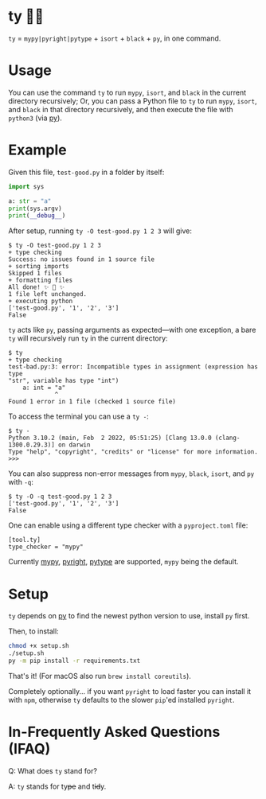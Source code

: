# ty 🦆🧹
`ty` = `mypy|pyright|pytype` + `isort` + `black` + `py`, in one command.

# Usage

You can use the command `ty` to run `mypy`, `isort`, and `black` in the current directory recursively; Or, you can pass a Python file to `ty` to run `mypy`, `isort`, and `black` in that directory recursively, and then execute the file with `python3` (via [py](https://github.com/brettcannon/python-launcher)).

# Example

Given this file, `test-good.py` in a folder by itself:

```py
import sys

a: str = "a"
print(sys.argv)
print(__debug__)
```

After setup, running `ty -O test-good.py 1 2 3` will give:

```
$ ty -O test-good.py 1 2 3
+ type checking
Success: no issues found in 1 source file
+ sorting imports
Skipped 1 files
+ formatting files
All done! ✨ 🍰 ✨
1 file left unchanged.
+ executing python
['test-good.py', '1', '2', '3']
False
```

`ty` acts like `py`, passing arguments as expected—with one exception, a bare `ty` will recursively run `ty` in the current directory:

```
$ ty
+ type checking
test-bad.py:3: error: Incompatible types in assignment (expression has type
"str", variable has type "int")
    a: int = "a"
             ^
Found 1 error in 1 file (checked 1 source file)
```

To access the terminal you can use a `ty -`:

```
$ ty -
Python 3.10.2 (main, Feb  2 2022, 05:51:25) [Clang 13.0.0 (clang-1300.0.29.3)] on darwin
Type "help", "copyright", "credits" or "license" for more information.
>>>
```

You can also suppress non-error messages from `mypy`, `black`, `isort`, and `py` with `-q`:

```
$ ty -O -q test-good.py 1 2 3
['test-good.py', '1', '2', '3']
False
```

One can enable using a different type checker with a `pyproject.toml` file:

```
[tool.ty]
type_checker = "mypy"
```

Currently [mypy](http://mypy-lang.org/), [pyright](https://github.com/microsoft/pyright), [pytype](https://google.github.io/pytype/) are supported, `mypy` being the default.

# Setup

`ty` depends on [py](https://github.com/brettcannon/python-launcher) to find the newest python version to use, install `py` first.

Then, to install:

```bash
chmod +x setup.sh
./setup.sh
py -m pip install -r requirements.txt
```

That's it! (For macOS also run `brew install coreutils`).

Completely optionally... if you want `pyright` to load faster you can install it with `npm`, otherwise `ty` defaults to the slower `pip`'ed installed `pyright`.

# In-Frequently Asked Questions (IFAQ)

Q: What does `ty` stand for?

A: `ty` stands for ty~~pe~~ and t~~id~~y.